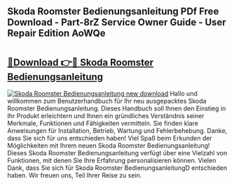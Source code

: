 ## Skoda Roomster Bedienungsanleitung PDf Free Download - Part-8rZ Service Owner Guide - User Repair Edition AoWQe

# <h2><a href="http://df5uj1i.blite.top/?on=Skoda+Roomster+Bedienungsanleitung">🔗Download 👉🔴 Skoda Roomster Bedienungsanleitung</a></h2>

[![Skoda Roomster Bedienungsanleitung new download](https://i.imgur.com/lujVjoI.png)](http://df5uj1i.blite.top/?on=Skoda+Roomster+Bedienungsanleitung)
Hallo und willkommen zum Benutzerhandbuch für Ihr neu ausgepacktes Skoda Roomster Bedienungsanleitung. Dieses Handbuch soll Ihnen den Einstieg in Ihr Produkt erleichtern und Ihnen ein gründliches Verständnis seiner Merkmale, Funktionen und Fähigkeiten vermitteln. Sie finden klare Anweisungen für Installation, Betrieb, Wartung und Fehlerbehebung. Danke, dass Sie sich für uns entschieden haben! Viel Spaß beim Erkunden der Möglichkeiten mit Ihrem neuen Skoda Roomster Bedienungsanleitung! Dieses Skoda Roomster Bedienungsanleitung verfügt über eine Vielzahl von Funktionen, mit denen Sie Ihre Erfahrung personalisieren können. Vielen Dank, dass Sie sich für Skoda Roomster BedienungsanleitungD entschieden haben. Wir freuen uns, Teil Ihrer Reise zu sein.
